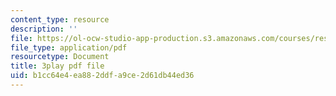```yaml
---
content_type: resource
description: ''
file: https://ol-ocw-studio-app-production.s3.amazonaws.com/courses/res-2-006-girls-who-build-cameras-summer-2016/b1cc64e4ea882ddfa9ce2d61db44ed36_A4IC92HVLLU.pdf
file_type: application/pdf
resourcetype: Document
title: 3play pdf file
uid: b1cc64e4-ea88-2ddf-a9ce-2d61db44ed36
---
```

